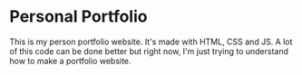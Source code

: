 # Personal Portfolio
This is my person portfolio website. It's made with HTML, CSS and JS. A lot of this code can be done better but right now, I'm just trying to understand how to make a portfolio website.

